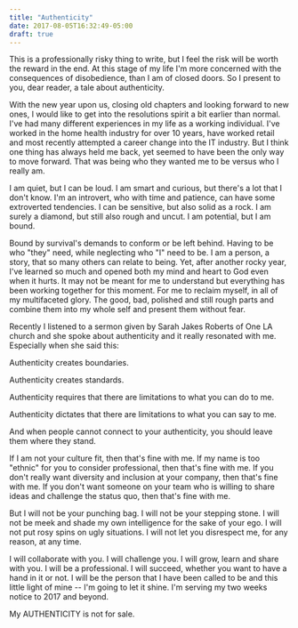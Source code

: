 ```yaml
---
title: "Authenticity"
date: 2017-08-05T16:32:49-05:00
draft: true
---
```




This is a professionally risky thing to write, but I feel the risk will be  worth the reward in the end. At  this stage of my life I'm more concerned with the  consequences of disobedience, than I am of closed doors. So I present to you, dear reader, a tale about authenticity.

With the new year upon us, closing old chapters and looking forward to new ones, I would like to get into the resolutions spirit a bit earlier than normal. I've had many different experiences in my life as a working individual. I've worked in the home health industry for over 10 years, have worked retail and most recently attempted a career change into the IT industry. But I think one thing has always held me back, yet seemed to have been the only way to move forward. That was being who they wanted me to be versus who I really am.

I am quiet, but I can be loud. I am smart and curious, but there's a lot that I don't know. I'm an introvert, who with time and patience, can have some extroverted tendencies. I can be sensitive, but also solid as a rock. I am surely a diamond, but still also rough and uncut. I am potential, but I am bound.

Bound by survival's demands to conform or be left behind. Having to be who "they" need, while neglecting who "I" need to be. I am a person, a story, that so many others  can relate to being. Yet, after another rocky year, I've learned so much and opened both my mind and heart to God even when it hurts. It may not be meant for me to understand but everything has been working together for this moment. For me to reclaim myself, in all of my multifaceted glory. The good, bad, polished and still rough parts and combine them into my whole self and present them without fear.

Recently I listened to a sermon given by Sarah Jakes Roberts of One LA church and she spoke about authenticity and it really resonated with me. Especially when she said this:

Authenticity creates boundaries.

Authenticity creates standards.

Authenticity requires that there are limitations to what you can do to me.

Authenticity dictates that there are limitations to what you can say to me.

And when people cannot connect to your authenticity, you should leave them where they stand.

If I am not your culture fit, then that's fine with me. If my name is too "ethnic" for you to consider professional, then that's fine with me. If you don't really want diversity and inclusion at your company, then that's fine with me. If you don't want someone on your team who is willing to share ideas and challenge the status quo, then that's fine with me.

But I will not be your punching bag. I will not be your stepping stone. I will not be meek and shade my own intelligence for the sake of your ego. I will not put rosy spins on ugly situations. I will not let you disrespect me, for any reason, at any time.

I will collaborate with you. I will challenge you. I will grow, learn and share with you. I will be a professional. I will succeed, whether you want to have a hand in it or not. I will be the person that I have been called to be and this little light of mine -- I'm going to let it shine. I'm serving my two weeks notice to 2017 and beyond.



My AUTHENTICITY is not for sale.
